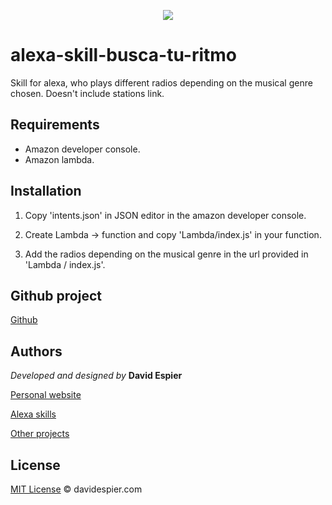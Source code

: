 <p align="center">
  <img src="https://i.postimg.cc/j2BSNvsN/buscaturitmo.png">
</p>

# alexa-skill-busca-tu-ritmo
Skill for alexa, who plays different radios depending on the musical genre chosen. Doesn't include stations link.

## Requirements

- Amazon developer console.
- Amazon lambda.

## Installation

1. Copy 'intents.json' in JSON editor in the amazon developer console.

2. Create Lambda -> function and copy 'Lambda/index.js' in your function.

3. Add the radios depending on the musical genre in the url provided in 'Lambda / index.js'.


## Github project

[Github](https://github.com/davidespier/alexa-skill-busca-tu-ritmo)


## Authors

 *Developed and designed by*  **David Espier**


[Personal website](https://davidespier.com)

[Alexa skills](https://www.amazon.es/s?k=davidespier&i=alexa-skills)
        
[Other projects](https://github.com/davidespier?tab=repositories)


## License


[MIT License](https://choosealicense.com/licenses/mit/) © davidespier.com
